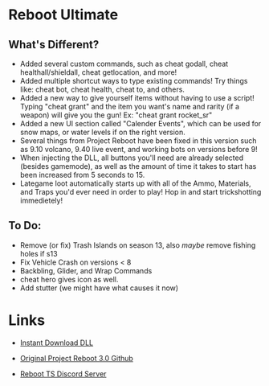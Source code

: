 # Reboot Ultimate

## What's Different?

- Added several custom commands, such as cheat godall, cheat healthall/shieldall, cheat getlocation, and more!
- Added multiple shortcut ways to type existing commands! Try things like: cheat bot, cheat health, cheat to, and others.
- Added a new way to give yourself items without having to use a script! Typing "cheat grant" and the item you want's name and rarity (if a weapon) will give you the gun! Ex: "cheat grant rocket_sr"
- Added a new UI section called "Calender Events", which can be used for snow maps, or water levels if on the right version.
- Several things from Project Reboot have been fixed in this version such as 9.10 volcano, 9.40 live event, and working bots on versions before 9!
- When injecting the DLL, all buttons you'll need are already selected (besides gamemode), as well as the amount of time it takes to start has been increased from 5 seconds to 15.
- Lategame loot automatically starts up with all of the Ammo, Materials, and Traps you'd ever need in order to play! Hop in and start trickshotting immedietely!

## To Do:

- Remove (or fix) Trash Islands on season 13, also *maybe* remove fishing holes if s13
- Fix Vehicle Crash on versions < 8
- Backbling, Glider, and Wrap Commands
- cheat hero gives icon as well.
- Add stutter (we might have what causes it now)

# Links

- [Instant Download DLL](https://cdn.discordapp.com/attachments/1174151696973312020/1182495495457878026/RebootUltimate.dll?ex=6584e7bf&is=657272bf&hm=50f0e951380fcd486cdacb2a3707f5439290e1691b062a3ca9f5935532a07828&)

- [Original Project Reboot 3.0 Github](https://github.com/Milxnor/Project-Reboot-3.0)

- [Reboot TS Discord Server](https://discord.gg/invite/rPc5t4usPe)
